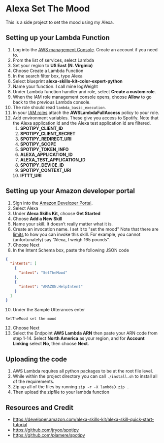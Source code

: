 # Alexa Set The Mood
This is a side project to set the mood using my Alexa.

## Setting up your Lambda Function
1. Log into the [AWS management Console](https://aws.amazon.com/). Create an account if you need to.
2. From the list of services, select Lambda
3. Set your region to **US East (N. Virginia)**
4. Choose Create a Lambda Function
5. In the search filter box, type Alexa
6. Select blueprint **alexa-skills-kit-color-expert-python**
7. Name your function. I call mine logWeight
8. Under Lambda function handler and role, select **Create a custom role**.
9. When the IAM role management console opens, choose **Allow** to go back to the previous Lambda console.
10. The role should read `lambda_basic_execution`.
11. In your [IAM roles](https://console.aws.amazon.com/iam/home#/roles) attach the **AWSLambdaFullAccess** policy to your role.
12. Add environment variables. These give you access to Spotify. Note that the Alexa application id and the Alexa test application id are filtered.
    1. **SPOTIPY_CLIENT_ID**
    2. **SPOTIPY_CLIENT_SECRET**
    3. **SPOTIPY_REDIRECT_URI**
    4. **SPOTIPY_SCOPE**
    5. **SPOTIPY_TOKEN_INFO**
    6. **ALEXA_APPLICATION_ID**
    7. **ALEXA_TEST_APPLICATION_ID**
    8. **SPOTIPY_DEVICE_ID**
    9. **SPOTIPY_CONTEXT_URI**
    10. **IFTTT_URI**

## Setting up your Amazon developer portal
1. Sign into the [Amazon Developer Portal](https://developer.amazon.com/login.html).
2. Select Alexa
3. Under **Alexa Skills Kit**, choose **Get Started**
4. Choose **Add a New Skill**
5. Name your skill. It doesn’t really matter what it is.
6. Create an invocation name. I set it to "set the mood" Note that there are [limits](https://developer.amazon.com/docs/custom-skills/choose-the-invocation-name-for-a-custom-skill.html) to how you can invoke this skill. For example, you cannot (unfortunately) say “Alexa, I weigh 165 pounds”.
7. Choose Next
8. In the Intent Schema box, paste the following JSON code
```JSON
{
  "intents": [
    {
      "intent": "SetTheMood"
    },
    {
      "intent": "AMAZON.HelpIntent"
    }
  ]
}
```
10. Under the Sample Utterances enter
```
SetTheMood set the mood
```
12. Choose Next
13. Select the Endpoint **AWS Lambda ARN** then paste your ARN code from step 1-14. Select **North America** as your region, and for **Account Linking** select **No**, then choose **Next**.

## Uploading the code
1. AWS Lambda requires all python packages to be at the root file level.
2. While within the project directory you can call `./install.sh` to install all of the requirements.
3. Zip up all of the files by running `zip -r -X lambdaD.zip .`
4. Then upload the zipfile to your lambda function

## Resources and Credit
- https://developer.amazon.com/alexa-skills-kit/alexa-skill-quick-start-tutorial
- https://github.com/jryoo/spotipy
- https://github.com/plamere/spotipy